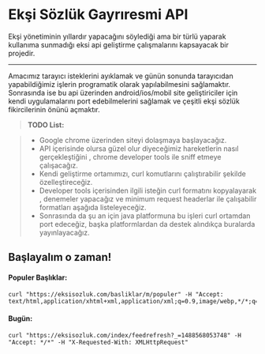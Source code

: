 Ekşi Sözlük Gayrıresmi API
===================


Ekşi yönetiminin yıllardır yapacağını söylediği ama bir türlü yaparak kullanıma sunmadığı eksi api geliştirme çalışmalarını kapsayacak bir projedir.

----------

Amacımız tarayıcı isteklerini ayıklamak ve günün sonunda tarayıcıdan yapabildiğimiz işlerin programatik olarak yapılabilmesini sağlamaktır. Sonrasında ise bu api üzerinden android/ios/mobil site geliştiriciler için kendi uygulamalarını port edebilmelerini sağlamak ve çeşitli ekşi sözlük fikircilerinin önünü açmaktır.

> **TODO List:**

> - Google chrome üzerinden siteyi dolaşmaya başlayacağız.
> - API içerisinde olursa güzel olur diyeceğimiz hareketlerin nasıl gerçekleştiğini , chrome developer tools ile sniff etmeye çalışacağız.
> - Kendi geliştirme ortamımızı, curl komutlarını çalıştırabilir şekilde özelleştireceğiz.
> - Developer tools içerisinden ilgili isteğin curl formatını kopyalayarak , denemeler yapacağız ve minimum request headerlar ile çalışabilir formatları aşağıda listeleyeceğiz.
> - Sonrasında da şu an için java platformuna bu işleri curl ortamdan port edeceğiz, başka platformlardan da destek alındıkça buralarda yayınlayacağız.

Başlayalım o zaman!
-------------



#### Populer Başlıklar:

```
curl "https://eksisozluk.com/basliklar/m/populer" -H "Accept: text/html,application/xhtml+xml,application/xml;q=0.9,image/webp,*/*;q=0.8"
```

#### Bugün:

```
curl "https://eksisozluk.com/index/feedrefresh?_=1488568053748" -H "Accept: */*" -H "X-Requested-With: XMLHttpRequest" 
```